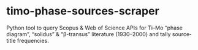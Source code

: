 # timo-phase-sources-scraper
Python tool to query Scopus &amp; Web of Science APIs for Ti–Mo “phase diagram”, “solidus” &amp; “β-transus” literature (1930–2000) and tally source‐title frequencies.
